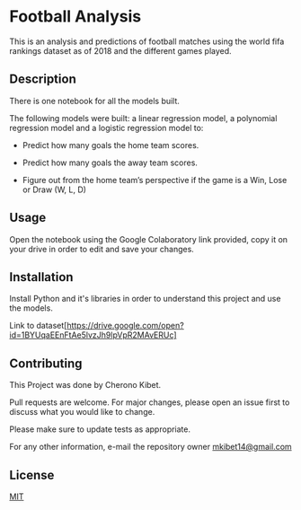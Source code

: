 # Football Analysis

This is an analysis and predictions of football matches using the world fifa rankings dataset as of 2018 and the different games played.

## Description
There is one notebook for all the models built.

The following models were built: a linear regression model, a polynomial regression model and a logistic regression model to:

* Predict how many goals the home team scores.

* Predict how many goals the away team scores.

* Figure out from the home team’s perspective if the game is a Win, Lose or Draw (W, L, D)

## Usage
Open the notebook using the Google Colaboratory link provided, copy it on your drive in order to edit and save your changes.

## Installation
Install Python and it's libraries in order to understand this project and use the models.

Link to dataset[https://drive.google.com/open?id=1BYUqaEEnFtAe5lvzJh9lpVpR2MAvERUc]

## Contributing
This Project was done by Cherono Kibet.

Pull requests are welcome. For major changes, please open an issue first to discuss what you would like to change.

Please make sure to update tests as appropriate.

For any other information, e-mail the repository owner mkibet14@gmail.com

## License
[MIT](https://choosealicense.com/licenses/mit/)

